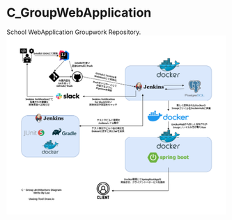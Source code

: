# C_GroupWebApplication
School WebApplication Groupwork Repository.
<img src="https://raw.githubusercontent.com/Polobear9/C_GroupWebApplication/495c102b2a073f6aecab0ac8a69eef1c4dbe4f40/WebApplication_3Class.drawio.png">

